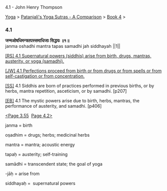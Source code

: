 4.1 - John Henry Thompson 

[Yoga](../../../yoga.html)‎ > ‎[Patanjali's Yoga Sutras - A Comparison](../../patanjani.html)‎ > ‎[Book 4](../book-4.html)‎ > ‎

### 4.1

**जन्मओषधिमन्त्रतपस्समाधिजाः सिद्धयः ॥१॥**  
janma oshadhi mantra tapas samadhi jah siddhayah ||1||  
  
  
[\[RS\] 4.1 Supernatural powers (siddhis) arise from birth, drugs, mantras, austerity, or yoga (samadhi).](http://www.ashtangayoga.info/source-texts/yoga-sutra-patanjali/chapter-4/item/janma-oshadhi-mantra-tapas-samadhi-siddhayah/)  
  
[\[JW\] 4.1 Perfections proceed from birth or from drugs or from spells or from self-castigation or from concentration.](http://books.google.com/books?id=YzFImjtOxUwC&pg=PA299&ci=67%2C358%2C759%2C63&source=bookclip)  
  
[\[SS\]](http://www.amazon.com/Yoga-Sutras-Patanjali-Commentary-Satchidananda/dp/0932040381) 4.1 Siddhis are born of practices performed in previous births, or by herbs, mantra repetition, asceticism, or by samadhi. \[p207\]  
  
[\[EB\]](http://www.amazon.com/Yoga-Sutras-Patanjali-Translation-Commentary/dp/0865477361/ref=sr_1_1?ie=UTF8&s=books&qid=1250508322&sr=1-1) 4.1 The mystic powers arise due to birth, herbs, mantras, the performance of austerity, and samadhi. \[p406\]  
  
  
[<Page 3.55](../book-3/355.html)  [Page 4.2>](42.html)  
  

janma = birth  
  
oṣadhim = drugs; herbs; medicinal herbs  
  
mantra = mantra; acoustic energy  
  
tapaḥ = austerity; self-training  
  
samādhi = transcendent state; the goal of yoga  
  
\-jāḥ = arise from  
  
siddhayaḥ =  supernatural powers


